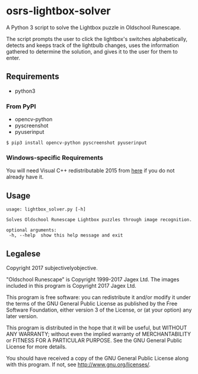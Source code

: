 osrs-lightbox-solver
====================

A Python 3 script to solve the Lightbox puzzle in Oldschool Runescape.

The script prompts the user to click the lightbox's switches alphabetically,
detects and keeps track of the lightbulb changes, uses the
information gathered to determine the solution, and gives it to the user for
them to enter.

## Requirements
 * python3

 ### From PyPI
 * opencv-python
 * pyscreenshot
 * pyuserinput

 ```
 $ pip3 install opencv-python pyscreenshot pyuserinput
 ```

 ### Windows-specific Requirements
 You will need Visual C++ redistributable 2015 from [here](https://www.microsoft.com/en-us/download/details.aspx?id=48145) if you
 do not already have it.

 ## Usage
 ```
usage: lightbox_solver.py [-h]

Solves Oldschool Runescape Lightbox puzzles through image recognition.

optional arguments:
  -h, --help  show this help message and exit
```

## Legalese
Copyright 2017 subjectivelyobjective.

"Oldschool Runescape" is Copyright 1999-2017 Jagex Ltd.
The images included in this program is Copyright 2017 Jagex Ltd.

This program is free software: you can redistribute it and/or modify
it under the terms of the GNU General Public License as published by
the Free Software Foundation, either version 3 of the License, or
(at your option) any later version.

This program is distributed in the hope that it will be useful,
but WITHOUT ANY WARRANTY; without even the implied warranty of
MERCHANTABILITY or FITNESS FOR A PARTICULAR PURPOSE.  See the
GNU General Public License for more details.

You should have received a copy of the GNU General Public License
along with this program.  If not, see
<http://www.gnu.org/licenses/>.
